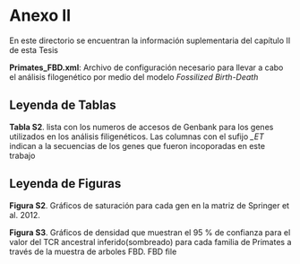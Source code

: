 # Anexo II

En este directorio se encuentran la información suplementaria del capítulo II de esta Tesis

**Primates_FBD.xml**: Archivo de configuración necesario para llevar a cabo el análisis filogenético por medio del modelo *Fossilized Birth-Death*

## Leyenda de Tablas

**Tabla S2**. lista con los numeros de accesos de Genbank para los genes utilizados en los análisis filigenéticos. Las columnas con el sufijo *_ET* indican a la secuencias de los genes que fueron incoporadas en este trabajo 

## Leyenda de Figuras

**Figura S2**. Gráficos de saturación para cada gen en la matriz de Springer et al. 2012.

**Figura S3**. Gráficos de densidad que muestran el 95 % de confianza para el valor del TCR ancestral inferido(sombreado) para cada familia de Primates a través de la muestra de arboles FBD. 
FBD file



